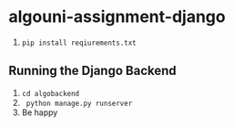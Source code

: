 # algouni-assignment-django

1. `pip install reqiurements.txt`


## Running the Django Backend

1. `cd algobackend`
2. ` python manage.py runserver`
3. Be happy
